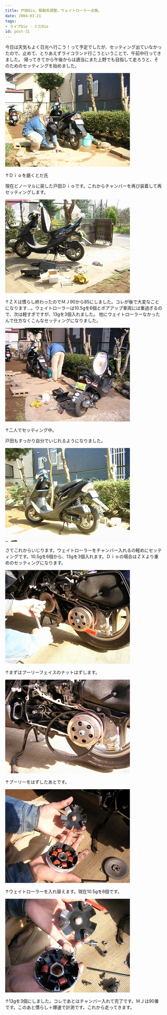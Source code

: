 ```yaml
---
title: 戸田Dio、駆動系調整。ウェイトローラー点検。
date: 2004-03-21
tags:
- ライブDio - とだDio
id: post-31
---
```



<p class="sentence spacing10">今日は天気もよく日光へ行こう！って予定でしたが、セッティング出ていなかったので、止めて、とりあえずライコランド行こうということで、午前中行ってきました。 帰ってきてから午後からは適当にまた上野でも目指して走ろうと、そのためのセッティングを始めました。</p>
<div class="center spacing"><img src="/photo/diary/2004.03.21_zx1.jpg" alt=""></div>
<p class="sentence">↑Ｄｉｏを磨くとだ氏</p>
<p class="sentence spacing10">現在どノーマルに戻した戸田Ｄｉｏです。これからチャンバーを再び装着して再セッティングします。 </p>
<div class="center spacing"><img src="/photo/diary/2004.03.21_zx2.jpg" alt=""></div>
<p class="sentence spacing10">↑ＺＸは慣らし終わったのでＭＪ90から85にしました。コレが後で大変なことになります...。ウェイトローラーは10.5gを6個とボアアップ車両には重過ぎるので、次は軽すぎですが、13gを3個入れました。 他にウェイトローラーなかったんで仕方なくこんなセッティングになりました。</p>
<div class="center spacing"><img src="/photo/diary/2004.03.21_zx3.jpg" alt=""></div>
<p class="sentence">↑二人でセッティング中。</p>
<p class="sentence spacing10">戸田もすっかり自分でいじれるようになりました。 </p>
<div class="center spacing"><img src="/photo/diary/2004.03.21_zx4.jpg" alt=""></div>
<p class="sentence spacing10">さてこれからいじります。ウェイトローラーをチャンバー入れるの軽めにセッティングです。10.5gを6個から、13gを3個入れます。Ｄｉｏの場合はＺＸより重めのセッティングになります。 </p>
<div class="center spacing"><img src="/photo/diary/2004.03.21_zx5.jpg" alt=""></div>
<p class="sentence spacing10">↑まずはプーリーフェイスのナットはずします。 </p>
<div class="center spacing"><img src="/photo/diary/2004.03.21_zx6.jpg" alt=""></div>
<p class="sentence spacing10">↑プーリーをはずしたあとです。 </p>
<div class="center spacing"><img src="/photo/diary/2004.03.21_zx7.jpg" alt=""></div>
<p class="sentence spacing10">↑ウェイトローラーを入れ替えます。現在10.5gを6個です。</p>
<div class="center spacing"><img src="/photo/diary/2004.03.21_zx8.jpg" alt=""></div>
<p class="sentence">↑13gを3個にしました。コレであとはチャンバー入れて完了です。ＭＪは90番です。このあと慣らし＋爆速で計測です。これから走ってきます。 </p>
